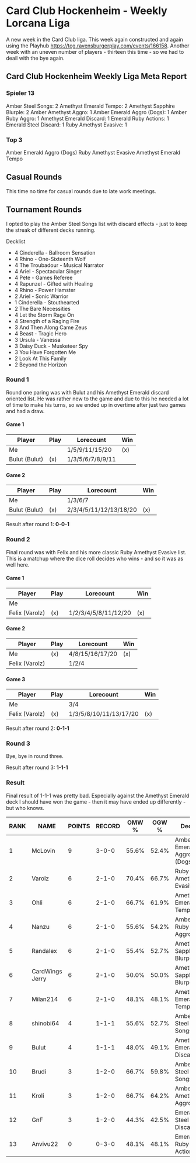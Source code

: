 # Card Club Hockenheim - Weekly Lorcana Liga

A new week in the Card Club liga. This week again constructed and again using the Playhub https://tcg.ravensburgerplay.com/events/166158. Another week with an uneven number of players - thirteen this time - so we had to deail with the bye again.

## Card Club Hockenheim Weekly Liga Meta Report

### Spieler 13

Amber Steel Songs: 2
Amethyst Emerald Tempo: 2
Amethyst Sapphire Blurple: 2
Amber Amethyst Aggro: 1
Amber Emerald Aggro (Dogs): 1
Amber Ruby Aggro: 1
Amethyst Emerald Discard: 1
Emerald Ruby Actions: 1
Emerald Steel Discard: 1
Ruby Amethyst Evasive: 1

### Top 3

Amber Emerald Aggro (Dogs)
Ruby Amethyst Evasive
Amethyst Emerald Tempo

## Casual Rounds

This time no time for casual rounds due to late work meetings.

## Tournament Rounds

I opted to play the Amber Steel Songs list with discard effects - just to keep the streak of different decks running.

Decklist

- 4 Cinderella - Ballroom Sensation
- 4 Rhino - One-Sixteenth Wolf
- 4 The Troubadour - Musical Narrator
- 4 Ariel - Spectacular Singer
- 4 Pete - Games Referee
- 4 Rapunzel - Gifted with Healing
- 4 Rhino - Power Hamster
- 2 Ariel - Sonic Warrior
- 1 Cinderella - Stouthearted
- 2 The Bare Necessities
- 4 Let the Storm Rage On
- 4 Strength of a Raging Fire
- 3 And Then Along Came Zeus
- 4 Beast - Tragic Hero
- 3 Ursula - Vanessa
- 3 Daisy Duck - Musketeer Spy
- 3 You Have Forgotten Me
- 2 Look At This Family
- 2 Beyond the Horizon

### Round 1

Round one paring was with Bulut and his Amethyst Emerald discard oriented list. He was rather new to the game and due to this he needed a lot of time to make his turns, so we ended up in overtime after just two games and had a draw.

#### Game 1

| Player        | Play | Lorecount        | Win |
| ------------- | ---- | ---------------- | --- |
| Me            |      | 1/5/9/11/15/20   | (x) |
| Bulut (Bulut) | (x)  | 1/3/5/6/7/8/9/11 |     |

#### Game 2

| Player        | Play | Lorecount              | Win |
| ------------- | ---- | ---------------------- | --- |
| Me            |      | 1/3/6/7                |     |
| Bulut (Bulut) | (x)  | 2/3/4/5/11/12/13/18/20 | (x) |

Result after round 1: **0-0-1**

### Round 2

Final round was with Felix and his more classic Ruby Amethyst Evasive list. This is a matchup where the dice roll decides who wins - and so it was as well here.

#### Game 1

| Player         | Play | Lorecount            | Win |
| -------------- | ---- | -------------------- | --- |
| Me             |      |                      |     |
| Felix (Varolz) | (x)  | 1/2/3/4/5/8/11/12/20 | (x) |

#### Game 2

| Player         | Play | Lorecount       | Win |
| -------------- | ---- | --------------- | --- |
| Me             | (x)  | 4/8/15/16/17/20 | (x) |
| Felix (Varolz) |      | 1/2/4           |     |

#### Game 3

| Player         | Play | Lorecount              | Win |
| -------------- | ---- | ---------------------- | --- |
| Me             |      | 3/4                    |     |
| Felix (Varolz) | (x)  | 1/3/5/8/10/11/13/17/20 | (x) |

Result after round 2: **0-1-1**

### Round 3

Bye, bye in round three.

Result after round 3: **1-1-1**

### Result

Final result of 1-1-1 was pretty bad. Especially against the Amethyst Emerald deck I should have won the game - then it may have ended up differently - but who knows.

| RANK | NAME            | POINTS | RECORD | OMW % | OGW % | Deck                       |
| ---- | --------------- | ------ | ------ | ----- | ----- | -------------------------- |
| 1    | McLovin         | 9      | 3-0-0  | 55.6% | 52.4% | Amber Emerald Aggro (Dogs) |
| 2    | Varolz          | 6      | 2-1-0  | 70.4% | 66.7% | Ruby Amethyst Evasive      |
| 3    | Ohli            | 6      | 2-1-0  | 66.7% | 61.9% | Amethyst Emerald Tempo     |
| 4    | Nanzu           | 6      | 2-1-0  | 55.6% | 54.2% | Amber Ruby Aggro           |
| 5    | Randalex        | 6      | 2-1-0  | 55.4% | 52.7% | Amethyst Sapphire Blurple  |
| 6    | CardWings Jerry | 6      | 2-1-0  | 50.0% | 50.0% | Amethyst Sapphire Blurple  |
| 7    | Milan214        | 6      | 2-1-0  | 48.1% | 48.1% | Amethyst Emerald Tempo     |
| 8    | shinobi64       | 4      | 1-1-1  | 55.6% | 52.7% | Amber Steel Songs          |
| 9    | Bulut           | 4      | 1-1-1  | 48.0% | 49.1% | Amethyst Emerald Discard   |
| 10   | Brudi           | 3      | 1-2-0  | 66.7% | 59.8% | Amber Steel Songs          |
| 11   | Kroli           | 3      | 1-2-0  | 66.7% | 64.2% | Amber Amethyst Aggro       |
| 12   | GnF             | 3      | 1-2-0  | 44.3% | 42.5% | Emerald Steel Discard      |
| 13   | Anvivu22        | 0      | 0-3-0  | 48.1% | 48.1% | Emerald Ruby Actions       |
